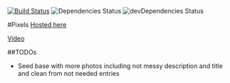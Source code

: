 [![Build Status](https://travis-ci.org/Bird-Shamaness/MuchPixels.svg?branch=master)](https://travis-ci.org/Bird-Shamaness/MuchPixels) ![Dependencies Status](https://david-dm.org/Bird-Shamaness/MuchPixels.svg) ![devDependencies Status](https://david-dm.org/boennemann/badges/dev-status.svg)

#Pixels
[Hosted here](https://much-pixels.herokuapp.com "much pixels")

[Video](https://youtu.be/sIV7M7taL5Y)

##TODOs  
- Seed base with more photos including not messy description and title and clean from not needed entries 
